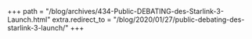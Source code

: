 +++
path = "/blog/archives/434-Public-DEBATING-des-Starlink-3-Launch.html"
extra.redirect_to = "/blog/2020/01/27/public-debating-des-starlink-3-launch/"
+++
